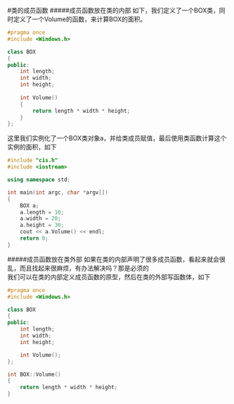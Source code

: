 #类的成员函数
#####成员函数放在类的内部
如下，我们定义了一个BOX类，同时定义了一个Volume的函数，来计算BOX的面积。
```cpp
#pragma once
#include <Windows.h>

class BOX
{
public:
	int length;
	int width;
	int height;
	
	int Volume()
	{
		return length * width * height;
	}
};
```
这里我们实例化了一个BOX类对象a，并给类成员赋值，最后使用类函数计算这个实例的面积，如下
```cpp
#include "cis.h"
#include <iostream>

using namespace std;

int main(int argc, char *argv[])
{
	BOX a;
	a.length = 10;
	a.width = 20;
	a.height = 30;
	cout << a.Volume() << endl;
	return 0;
}
```
#####成员函数放在类外部
如果在类的内部声明了很多成员函数，看起来就会很乱，而且找起来很麻烦，有办法解决吗？那是必须的       
我们可以在类的内部定义成员函数的原型，然后在类的外部写函数体，如下         
```cpp
#pragma once
#include <Windows.h>

class BOX
{
public:
	int length;
	int width;
	int height;

	int Volume();
};

int BOX::Volume()
{
	return length * width * height;
}
```
